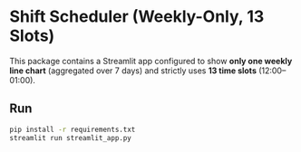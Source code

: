 # Shift Scheduler (Weekly-Only, 13 Slots)

This package contains a Streamlit app configured to show **only one weekly line chart** (aggregated over 7 days) and strictly uses **13 time slots** (12:00–01:00).

## Run
```bash
pip install -r requirements.txt
streamlit run streamlit_app.py
```
